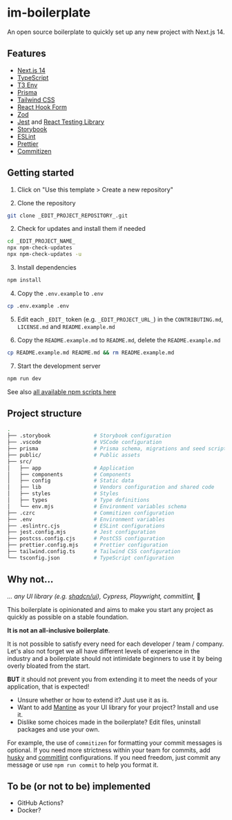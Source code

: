 # im-boilerplate

An open source boilerplate to quickly set up any new project with Next.js 14.

## Features

- [Next.js 14](https://nextjs.org/)
- [TypeScript](https://www.typescriptlang.org/)
- [T3 Env](https://env.t3.gg/)
- [Prisma](https://www.prisma.io/)
- [Tailwind CSS](https://tailwindcss.com/)
- [React Hook Form](https://react-hook-form.com/)
- [Zod](https://zod.dev/)
- [Jest](https://jestjs.io/) and [React Testing Library](https://testing-library.com/)
- [Storybook](https://storybook.js.org/)
- [ESLint](https://eslint.org/)
- [Prettier](https://prettier.io/)
- [Commitizen](https://commitizen.github.io/cz-cli/)

## Getting started

1. Click on "Use this template > Create a new repository"

2. Clone the repository

```bash
git clone _EDIT_PROJECT_REPOSITORY_.git
```

2. Check for updates and install them if needed

```bash
cd _EDIT_PROJECT_NAME_
npx npm-check-updates
npx npm-check-updates -u
```

3. Install dependencies

```bash
npm install
```

4. Copy the `.env.example` to `.env`

```bash
cp .env.example .env
```

5. Edit each `_EDIT_` token (e.g. `_EDIT_PROJECT_URL_`) in the `CONTRIBUTING.md`, `LICENSE.md` and `README.example.md`

6. Copy the `README.example.md` to `README.md`, delete the `README.example.md`

```bash
cp README.example.md README.md && rm README.example.md
```

7. Start the development server

```bash
npm run dev
```

See also [all available npm scripts here](https://github.com/hugodessomme/im-boilerplate/blob/main/package.json#L5)

## Project structure

```bash
.
├── .storybook              # Storybook configuration
├── .vscode                 # VSCode configuration
├── prisma                  # Prisma schema, migrations and seed scripts
├── public/                 # Public assets
├── src/
│   ├── app                 # Application
│   ├── components          # Components
│   ├── config              # Static data
│   ├── lib                 # Vendors configuration and shared code
│   ├── styles              # Styles
│   ├── types               # Type definitions
│   └── env.mjs             # Environment variables schema
├── .czrc                   # Commitizen configuration
├── .env                    # Environment variables
├── .eslintrc.cjs           # ESLint configurations
├── jest.config.mjs         # Jest configuration
├── postcss.config.cjs      # PostCSS configuration
├── prettier.config.mjs     # Prettier configuration
├── tailwind.config.ts      # Tailwind CSS configuration
└── tsconfig.json           # TypeScript configuration
```

## Why not...

_... any UI library (e.g. [shadcn/ui](https://ui.shadcn.com/)),  Cypress, Playwright, commitlint,_ :exploding_head:

This boilerplate is opinionated and aims to make you start any project as quickly as possible on a stable foundation.

**It is not an all-inclusive boilerplate**.

It is not possible to satisfy every need for each developer / team / company. Let's also not forget we all have different levels of experience in the industry and a boilerplate should not intimidate beginners to use it by being overly bloated from the start.

**BUT** it should not prevent you from extending it to meet the needs of your application, that is expected!

- Unsure whether or how to extend it? Just use it as is.
- Want to add [Mantine](https://mantine.dev/) as your UI library for your project? Install and use it.
- Dislike some choices made in the boilerplate? Edit files, uninstall packages and use your own.

For example, the use of `commitizen` for formatting your commit messages is optional. If you need more strictness within your team for commits, add [husky](https://typicode.github.io/husky/) and [commitlint](https://commitlint.js.org/) configurations. If you need freedom, just commit any message or use `npm run commit` to help you format it.

## To be (or not to be) implemented

- GitHub Actions?
- Docker?